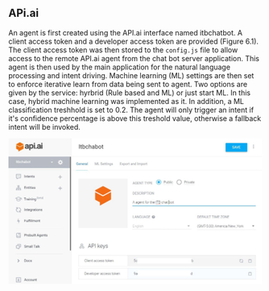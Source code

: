 ## APi.ai

An agent is first created using the API.ai interface named itbchatbot. A client access token and a developer access token are provided (Figure 6.1). The client access token was then stored to the ```config.js``` file to allow access to the remote API.ai agent from the chat bot server application. This agent is then used by the main application for the natural language processing and intent driving. Machine learning (ML) settings are then set to enforce iterative learn from data being sent to agent. Two options are given by the service: hyrbrid (Rule based and ML) or just start ML. In this case, hybrid machine learning was implemented as it. In addition, a ML classification treshhold is set to 0.2.  The agent will only trigger an intent if it's confidence percentage is above this treshold value, otherwise a fallback intent will be invoked.

![API.ai Agent Interface. \label{Design structure of API's}](04_assets/05_implementation/agent_screenshot.jpg)

